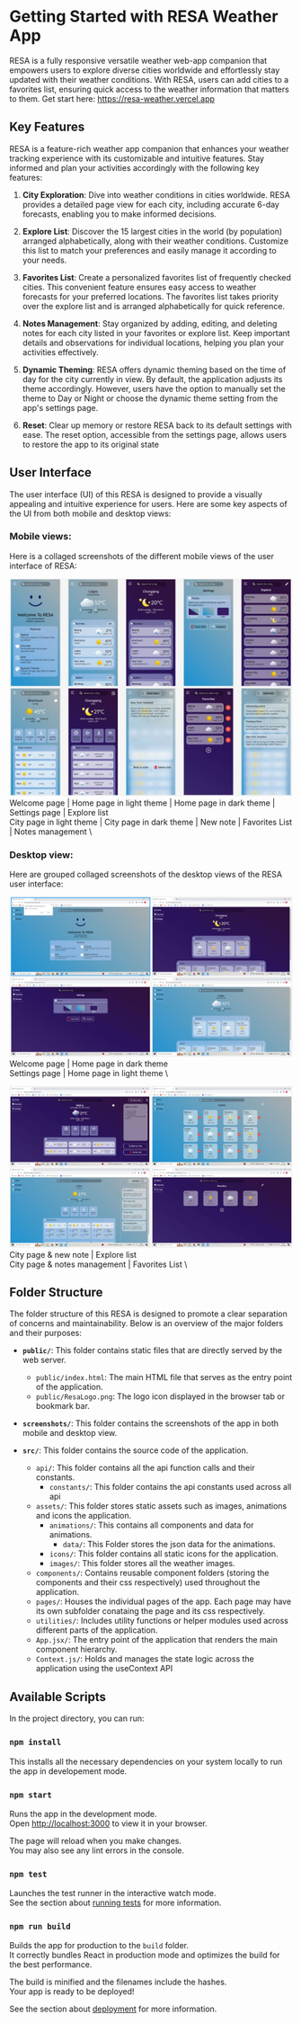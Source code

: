 # Getting Started with RESA Weather App

RESA is a fully responsive versatile weather web-app companion that empowers users to explore diverse cities worldwide and effortlessly stay updated with their weather conditions. With RESA, users can add cities to a favorites list, ensuring quick access to the weather information that matters to them. Get start here: https://resa-weather.vercel.app

## Key Features
RESA is a feature-rich weather app companion that enhances your weather tracking experience with its customizable and intuitive features. Stay informed and plan your activities accordingly with the following key features:

1. **City Exploration**: Dive into weather conditions in cities worldwide. RESA provides a detailed page view for each city, including accurate 6-day forecasts, enabling you to make informed decisions.

2. **Explore List**: Discover the 15 largest cities in the world (by population) arranged alphabetically, along with their weather conditions. Customize this list to match your preferences and easily manage it according to your needs.

3. **Favorites List**: Create a personalized favorites list of frequently checked cities. This convenient feature ensures easy access to weather forecasts for your preferred locations. The favorites list takes priority over the explore list and is arranged alphabetically for quick reference.

4. **Notes Management**: Stay organized by adding, editing, and deleting notes for each city listed in your favorites or explore list. Keep important details and observations for individual locations, helping you plan your activities effectively.

5. **Dynamic Theming**: RESA offers dynamic theming based on the time of day for the city currently in view. By default, the application adjusts its theme accordingly. However, users have the option to manually set the theme to Day or Night or choose the dynamic theme setting from the app's settings page.

6. **Reset**: Clear up memory or restore RESA back to its default settings with ease. The reset option, accessible from the settings page, allows users to restore the app to its original state
 


## User Interface
The user interface (UI) of this RESA is designed to provide a visually appealing and intuitive experience for users. Here are some key aspects of the UI from both mobile and desktop views:

### Mobile views:
Here is a collaged screenshots of the different mobile views of the user interface of RESA:

![8 different views of RESA on mobile](screenshots/mobile-views.JPG)
Welcome page | Home page in light theme | Home page in dark theme | Settings page | Explore list \
City page in light theme | City page in dark theme | New note | Favorites List | Notes management \


### Desktop view:
Here are grouped collaged screenshots of the desktop views of the RESA user interface:

![4 different views of RESA on desktop](screenshots/desktop-views1.JPG)
Welcome page | Home page in dark theme \
Settings page | Home page in light theme \

![4 different views of RESA on desktop](screenshots/desktop-views2.JPG)
City page & new note | Explore list \
City page & notes management | Favorites List \



## Folder Structure
The folder structure of this RESA is designed to promote a clear separation of concerns and maintainability. Below is an overview of the major folders and their purposes:
* **`public/`**: This folder contains static files that are directly served by the web server.
  * `public/index.html`: The main HTML file that serves as the entry point of the application.
  * `public/ResaLogo.png`: The logo icon displayed in the browser tab or bookmark bar.

* **`screenshots/`**: This folder contains the screenshots of the app in both mobile and desktop view.

* **`src/`**: This folder contains the source code of the application.
  * `api/`: This folder contains all the api function calls and their constants.
    * `constants/`: This folder contains the api constants used across all api
  * `assets/`: This folder stores static assets such as images, animations and icons the application.
    * `animations/`: This contains all components and data for animations.
      * `data/`: This Folder stores the json data for the animations.
    * `icons/`: This folder contains all static icons for the application.
    * `images/`: This folder stores all the weather images.
  * `components/`: Contains reusable component folders (storing the components and their css respectively) used throughout the application.
  * `pages/`: Houses the individual pages of the app. Each page may have its own subfolder conataing the page and its css respectively.
  * `utilities/`: Includes utility functions or helper modules used across different parts of the application.
  * `App.jsx/`: The entry point of the application that renders the main component hierarchy.
  * `Context.js/`: Holds and manages the state logic across the application using the useContext API



## Available Scripts

In the project directory, you can run:

### `npm install`

This installs all the necessary dependencies on your system locally to run the app in developement mode. 

### `npm start`

Runs the app in the development mode.\
Open [http://localhost:3000](http://localhost:3000) to view it in your browser.

The page will reload when you make changes.\
You may also see any lint errors in the console.

### `npm test`

Launches the test runner in the interactive watch mode.\
See the section about [running tests](https://facebook.github.io/create-react-app/docs/running-tests) for more information.

### `npm run build`

Builds the app for production to the `build` folder.\
It correctly bundles React in production mode and optimizes the build for the best performance.

The build is minified and the filenames include the hashes.\
Your app is ready to be deployed!

See the section about [deployment](https://facebook.github.io/create-react-app/docs/deployment) for more information.

